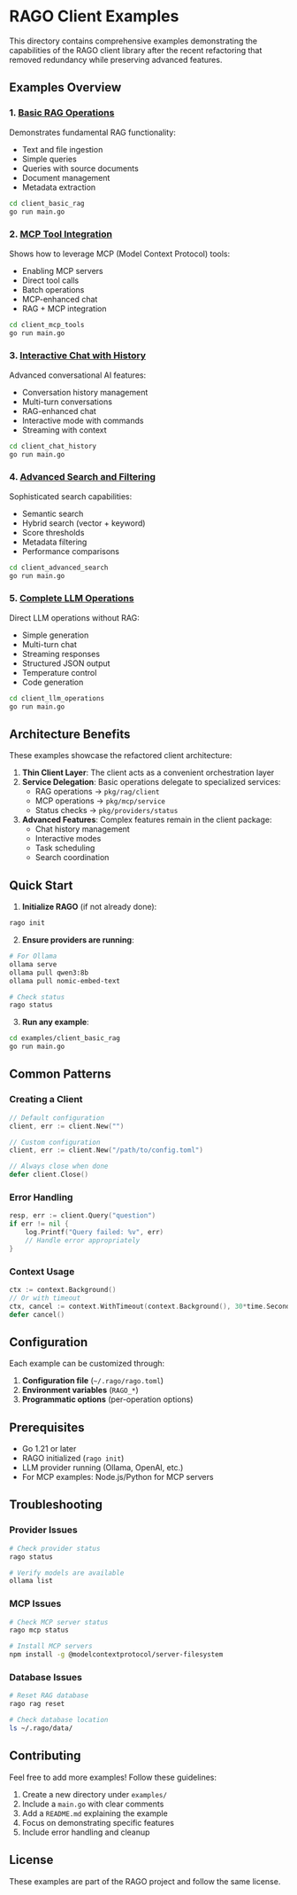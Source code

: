 # RAGO Client Examples

This directory contains comprehensive examples demonstrating the capabilities of the RAGO client library after the recent refactoring that removed redundancy while preserving advanced features.

## Examples Overview

### 1. [Basic RAG Operations](./client_basic_rag/)
Demonstrates fundamental RAG functionality:
- Text and file ingestion
- Simple queries
- Queries with source documents
- Document management
- Metadata extraction

```bash
cd client_basic_rag
go run main.go
```

### 2. [MCP Tool Integration](./client_mcp_tools/)
Shows how to leverage MCP (Model Context Protocol) tools:
- Enabling MCP servers
- Direct tool calls
- Batch operations
- MCP-enhanced chat
- RAG + MCP integration

```bash
cd client_mcp_tools
go run main.go
```

### 3. [Interactive Chat with History](./client_chat_history/)
Advanced conversational AI features:
- Conversation history management
- Multi-turn conversations
- RAG-enhanced chat
- Interactive mode with commands
- Streaming with context

```bash
cd client_chat_history
go run main.go
```

### 4. [Advanced Search and Filtering](./client_advanced_search/)
Sophisticated search capabilities:
- Semantic search
- Hybrid search (vector + keyword)
- Score thresholds
- Metadata filtering
- Performance comparisons

```bash
cd client_advanced_search
go run main.go
```

### 5. [Complete LLM Operations](./client_llm_operations/)
Direct LLM operations without RAG:
- Simple generation
- Multi-turn chat
- Streaming responses
- Structured JSON output
- Temperature control
- Code generation

```bash
cd client_llm_operations
go run main.go
```

## Architecture Benefits

These examples showcase the refactored client architecture:

1. **Thin Client Layer**: The client acts as a convenient orchestration layer
2. **Service Delegation**: Basic operations delegate to specialized services:
   - RAG operations → `pkg/rag/client`
   - MCP operations → `pkg/mcp/service`
   - Status checks → `pkg/providers/status`
3. **Advanced Features**: Complex features remain in the client package:
   - Chat history management
   - Interactive modes
   - Task scheduling
   - Search coordination

## Quick Start

1. **Initialize RAGO** (if not already done):
```bash
rago init
```

2. **Ensure providers are running**:
```bash
# For Ollama
ollama serve
ollama pull qwen3:8b
ollama pull nomic-embed-text

# Check status
rago status
```

3. **Run any example**:
```bash
cd examples/client_basic_rag
go run main.go
```

## Common Patterns

### Creating a Client
```go
// Default configuration
client, err := client.New("")

// Custom configuration
client, err := client.New("/path/to/config.toml")

// Always close when done
defer client.Close()
```

### Error Handling
```go
resp, err := client.Query("question")
if err != nil {
    log.Printf("Query failed: %v", err)
    // Handle error appropriately
}
```

### Context Usage
```go
ctx := context.Background()
// Or with timeout
ctx, cancel := context.WithTimeout(context.Background(), 30*time.Second)
defer cancel()
```

## Configuration

Each example can be customized through:

1. **Configuration file** (`~/.rago/rago.toml`)
2. **Environment variables** (`RAGO_*`)
3. **Programmatic options** (per-operation options)

## Prerequisites

- Go 1.21 or later
- RAGO initialized (`rago init`)
- LLM provider running (Ollama, OpenAI, etc.)
- For MCP examples: Node.js/Python for MCP servers

## Troubleshooting

### Provider Issues
```bash
# Check provider status
rago status

# Verify models are available
ollama list
```

### MCP Issues
```bash
# Check MCP server status
rago mcp status

# Install MCP servers
npm install -g @modelcontextprotocol/server-filesystem
```

### Database Issues
```bash
# Reset RAG database
rago rag reset

# Check database location
ls ~/.rago/data/
```

## Contributing

Feel free to add more examples! Follow these guidelines:
1. Create a new directory under `examples/`
2. Include a `main.go` with clear comments
3. Add a `README.md` explaining the example
4. Focus on demonstrating specific features
5. Include error handling and cleanup

## License

These examples are part of the RAGO project and follow the same license.